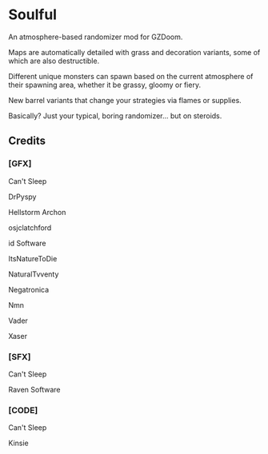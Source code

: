 # Soulful

An atmosphere-based randomizer mod for GZDoom.

Maps are automatically detailed with grass and decoration variants, some of which are also destructible.

Different unique monsters can spawn based on the current atmosphere of their spawning area, whether it be grassy, gloomy or fiery.

New barrel variants that change your strategies via flames or supplies.

Basically? Just your typical, boring randomizer... but on steroids.

## Credits

### [GFX]

Can't Sleep

DrPyspy

Hellstorm Archon

osjclatchford

id Software

ItsNatureToDie

NaturalTvventy

Negatronica

Nmn

Vader

Xaser

### [SFX]

Can't Sleep

Raven Software

### [CODE]

Can't Sleep

Kinsie
